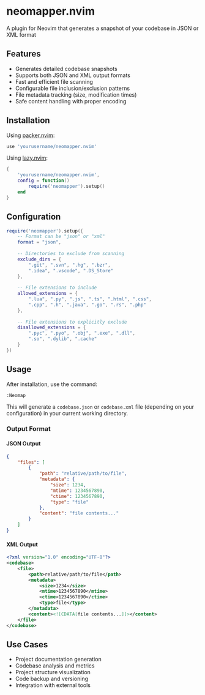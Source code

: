 # neomapper.nvim

A plugin for Neovim that generates a snapshot of your codebase in JSON or XML format

## Features

-  Generates detailed codebase snapshots
-  Supports both JSON and XML output formats
-  Fast and efficient file scanning
-  Configurable file inclusion/exclusion patterns
-  File metadata tracking (size, modification times)
-  Safe content handling with proper encoding

## Installation

Using [packer.nvim](https://github.com/wbthomason/packer.nvim):

```lua
use 'yourusername/neomapper.nvim'
```

Using [lazy.nvim](https://github.com/folke/lazy.nvim):

```lua
{
    'yourusername/neomapper.nvim',
    config = function()
        require('neomapper').setup()
    end
}
```

## Configuration

```lua
require('neomapper').setup({
    -- Format can be "json" or "xml"
    format = "json",
    
    -- Directories to exclude from scanning
    exclude_dirs = {
        ".git", ".svn", ".hg", ".bzr",
        ".idea", ".vscode", ".DS_Store"
    },
    
    -- File extensions to include
    allowed_extensions = {
        ".lua", ".py", ".js", ".ts", ".html", ".css",
        ".cpp", ".h", ".java", ".go", ".rs", ".php"
    },
    
    -- File extensions to explicitly exclude
    disallowed_extensions = {
        ".pyc", ".pyo", ".obj", ".exe", ".dll",
        ".so", ".dylib", ".cache"
    }
})
```

## Usage

After installation, use the command:

```vim
:Neomap
```

This will generate a `codebase.json` or `codebase.xml` file (depending on your configuration) in your current working directory.

### Output Format

#### JSON Output
```json
{
    "files": [
        {
            "path": "relative/path/to/file",
            "metadata": {
                "size": 1234,
                "mtime": 1234567890,
                "ctime": 1234567890,
                "type": "file"
            },
            "content": "file contents..."
        }
    ]
}
```

#### XML Output
```xml
<?xml version="1.0" encoding="UTF-8"?>
<codebase>
    <file>
        <path>relative/path/to/file</path>
        <metadata>
            <size>1234</size>
            <mtime>1234567890</mtime>
            <ctime>1234567890</ctime>
            <type>file</type>
        </metadata>
        <content><![CDATA[file contents...]]></content>
    </file>
</codebase>
```

## Use Cases

- Project documentation generation
- Codebase analysis and metrics
- Project structure visualization
- Code backup and versioning
- Integration with external tools

